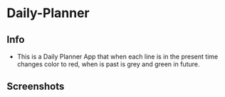 # Daily-Planner
## Info
* This is a Daily Planner App that when each line is in the present time changes color to red, when is past is grey and green in future.

## Screenshots

